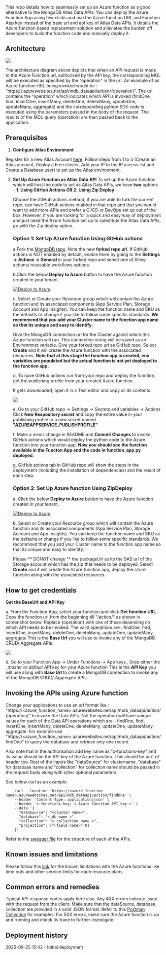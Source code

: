 This repo details how to seamlessly set up an Azure function as a good alternative to the MongoDB Atlas Data APIs. You can deploy the Azure Function App using few clicks and use the Azure function URL and Function App key instead of the base url and api key of Atlas Data APIs. It details the Azure function based replacement solution and alleviates the burden off developers to build the function code and manually deploy it.

## Architecture
 ![](https://github.com/mongodb-partners/MongoDB_DataAPI_Azure/blob/main/images/DataAPIReplace.drawiov1.png)
 
The architecture diagram above depicts that when an API request is made to the Azure Function url, authorised by the API key, the corresponding MQL will be executed as specified by the “operation” in the url. An example of an Azure function URL being invoked would be : “https://<azure function name>.azurewebsites.net/api/mdb_dataapi/action/{operation}”. The url contains the “operation” which indicates which API is invoked (findOne, find, insertOne, insertMany, deleteOne, deleteMany, updateOne, updateMany, aggregate) and the corresponding python SDK code is executed using the parameters passed in the body of the request. The results of the MQL query (operation) are then passed back to the application. 

## Prerequisites

1. **Configure Atlas Environment**

Register for a new Atlas Account [here](https://www.mongodb.com/docs/atlas/tutorial/create-atlas-account/#register-a-new-service-account). Follow steps from 1 to 4 (Create an Atlas account, Deploy a Free cluster, Add your IP to the IP access list and Create a Database user) to set up the Atlas environment.

2. **Set Up Azure Function as Atlas Data API**
    To set up the Azure function which will host the code to act as Atlas Data APIs, we have **two** options - **1. Using GitHub Actions OR 2. Using Zip Deploy**

    Choose the GitHub actions method, if you are able to fork the current repo, can have GitHub actions enabled in that repo and that you would want to add more APIs and prefer a CI/CD or DevOps set up out of the box.
    However, if you are looking for a quick and easy way of deployment and just need the Azure function set up to substitute the Atlas Data APIs, go with the Zip deploy option.

    ### **Option 1: Set Up Azure function Using GitHub actions** ###
   
   a.Fork the [MongoDB repo](https://github.com/mongodb-partners/MongoDB_DataAPI_Azure). Note the new **forked repo url**. If GitHub actions is NOT enabled by default, enable them by going to the **Settings -> Actions -> General** in your forked repo and select one of Allow actions/ resusable workflows options.

   b.Click the below **Deploy to Azure** button to have the Azure function created in your tenant.

   [![Deploy to Azure](https://aka.ms/deploytoazurebutton)](https://portal.azure.com/#create/Microsoft.Template/uri/https%3A%2F%2Fraw.githubusercontent.com%2Fmongodb-partners%2FMongoDB_DataAPI_Azure%2Frefs%2Fheads%2Fmain%2FARM_template.json)

   c. Select or Create your Resource group which will contain the Azure function and its associated components (App Service Plan, Storage Account and App Insights). You can keep the function name and SKU as the defaults or change if you like to follow some specific standards.
   **We recommend that you add your Cluster name to the function app name so that its unique and easy to identify.**
   
   Give the MongoDB connection url for the Cluster against which this Azure function will run. This connection string will be saved as an Environmnet variable.
   Give your forked repo url as GitHub repo. Select **Create** and it will create the Azure function with the associated resources.
   **Note that at this stage the function app is created, env variables are populated but the actual function is not yet deployed to the function app.**
        
   d.  To have GitHub actions run from your repo and deploy the function, get the publishing profile from your created Azure function.

   It gets downloaded, open it in a Text editor and copy all its contents.
        
   ![](https://github.com/mongodb-partners/MongoDB_DataAPI_Azure/blob/main/images/GetPublishProfile.png)

   e.   Go to your GitHub repo -> Settings -> Secrets and variables -> Actions
             Click **New Respository secret** and copy the entire value in your publishing profile to a new secret named **"AZUREAPPSERVICE_PUBLISHPROFILE"**
   
   f.  Make a minor change in README and **Commit Changes** to invoke GitHub actions which would deploy the python code to the Azure function into your function app.
             **Now you should see the function available in the Functon App and the code in function_app.py deployed.**
   
   g. GitHub actions tab in GitHub repo will show the steps in the deployment (including the installation of dependencies) and the result of each step.

    ### **Option 2: Set Up Azure function Using ZipDeploy** ###
   
   a.  Click the below **Deploy to Azure** button to have the Azure function created in your tenant.

   [![Deploy to Azure](https://aka.ms/deploytoazurebutton)](https://portal.azure.com/#create/Microsoft.Template/uri/https%3A%2F%2Fraw.githubusercontent.com%2Fmongodb-partners%2FMongoDB_DataAPI_Azure%2Frefs%2Fheads%2Fmain%2FARM_template_zipdeploy.json)

   b. Select or Create your Resource group which will contain the Azure function and its associated components (App Service Plan, Storage Account and App Insights). You can keep the function name and SKU as the defaults or change if you like to follow some specific standards. We recommned that you add your Cluster name to the function app name so that its unique and easy to identify.

   Please ** DONOT change ** the packageUrl as its the SAS url of the Storage account which has the zip that needs to be deployed. Select **Create** and it will create the Azure function app, deploy the azure function along with the associated resources.

## How to get credentials

**Get the BaseUrl and API Key**

a. From the Function App, select your function and click **Get function URL** . Copy the function url from the beginning till "/action/" as shown in screenshot below. Replace {operation} with one of these depending on which API needs to be invoked. The valid operations are : findOne, find, insertOne, insertMany, deleteOne, deleteMany, updateOne, updateMany, aggregate 
This is the **Base Url** you will use to invoke any of the MongoDB CRUD/ Aggregate APIs.

![](https://github.com/mongodb-partners/MongoDB_DataAPI_Azure/blob/1d2b33a4e8bc7c2cbc325dac9840ded28ebdb1f7/images/Get%20Function%20url.png)

b. Go to your Function App -> Under Functions -> App keys , Grab either the *_master* or *default* API key for your Azure function
    This is the **API Key** you will use along with **Base Url** to create a MongoDB connection to invoke any of the MongoDB CRUD/ Aggregate APIs.

## Invoking the APIs using Azure function

Change your applications to use an url format like : "https://<azure_function_name>.azurewebsites.net/api/mdb_dataapi/action/{operation}" to invoke the Data APIs. Not the operation will have unique values for each of the Data API operations which are - findOne, find, insertOne, insertMany, deleteOne, deleteMany, updateOne, updateMany, aggregate. For example use "https://<azure_function_name>.azurewebsites.net/api/mdb_dataapi/action/findOne" to query the database and retrieve only one record.

Also note that in the authorisation add key name as "x-functions-key" and its value should be the API key of the Azure function. This should be part of header too. Rest of the inputs like "dataSource" for clustername, "database" for database name and "collection" for collection name should be passed in the request body along with other optional parameters.

See below curl as an example:

```
    curl --location 'https://<azure function name>.azurewebsites.net/api/mdb_dataapi/action/findOne' \
    --header 'Content-Type: application/json' \
    --header 'x-functions-key: < Azure function API key >' \
    --data '{
      "dataSource": "<cluster name>",
      "database": "< db name >",
      "collection": "< collection name >",
      "projection": {"<field name>":0}
    }'
```
Refer to the [swagger file](https://github.com/mongodb-partners/MongoDB_DataAPI_Azure/blob/main/MongoDB_clean_swagger.json) for the structure of each of the APIs.
## Known issues and limitations

Please follow this [link](https://learn.microsoft.com/en-us/azure/azure-functions/functions-scale) for the known limitations with the Azure functions like time outs and other service limits for each resource plans.

## Common errors and remedies

Typical API response codes apply here also. Any 4XX errors indicate issue with the request from the client. Make sure that the dataSource, database, collection are provided in a valid JSON format. Refer to this [Postman Collection](https://www.postman.com/grey-desert-5714/workspace/mongodb-dataapis-azurefcn/collection/5631262-a038ba24-f185-4671-acf2-530b3a3ddb55?action=share&creator=5631262) for examples. For 5XX errors, make sure the Azure function is up and running and check its trace to further investigate.

## Deployment history
2025-09-25 15:42 - Initial deployment